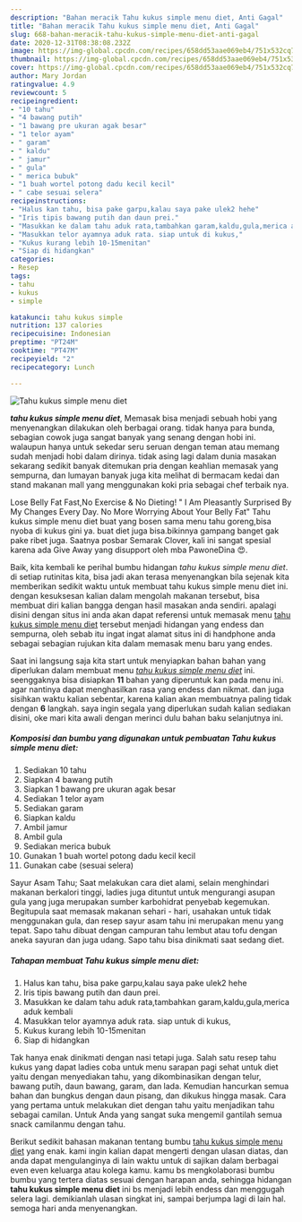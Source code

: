 ```yaml
---
description: "Bahan meracik Tahu kukus simple menu diet, Anti Gagal"
title: "Bahan meracik Tahu kukus simple menu diet, Anti Gagal"
slug: 668-bahan-meracik-tahu-kukus-simple-menu-diet-anti-gagal
date: 2020-12-31T08:38:08.232Z
image: https://img-global.cpcdn.com/recipes/658dd53aae069eb4/751x532cq70/tahu-kukus-simple-menu-diet-foto-resep-utama.jpg
thumbnail: https://img-global.cpcdn.com/recipes/658dd53aae069eb4/751x532cq70/tahu-kukus-simple-menu-diet-foto-resep-utama.jpg
cover: https://img-global.cpcdn.com/recipes/658dd53aae069eb4/751x532cq70/tahu-kukus-simple-menu-diet-foto-resep-utama.jpg
author: Mary Jordan
ratingvalue: 4.9
reviewcount: 5
recipeingredient:
- "10 tahu"
- "4 bawang putih"
- "1 bawang pre ukuran agak besar"
- "1 telor ayam"
- " garam"
- " kaldu"
- " jamur"
- " gula"
- " merica bubuk"
- "1 buah wortel potong dadu kecil kecil"
- " cabe sesuai selera"
recipeinstructions:
- "Halus kan tahu, bisa pake garpu,kalau saya pake ulek2 hehe"
- "Iris tipis bawang putih dan daun prei."
- "Masukkan ke dalam tahu aduk rata,tambahkan garam,kaldu,gula,merica aduk kembali"
- "Masukkan telor ayamnya aduk rata. siap untuk di kukus,"
- "Kukus kurang lebih 10-15menitan"
- "Siap di hidangkan"
categories:
- Resep
tags:
- tahu
- kukus
- simple

katakunci: tahu kukus simple 
nutrition: 137 calories
recipecuisine: Indonesian
preptime: "PT24M"
cooktime: "PT47M"
recipeyield: "2"
recipecategory: Lunch

---
```



![Tahu kukus simple menu diet](https://img-global.cpcdn.com/recipes/658dd53aae069eb4/751x532cq70/tahu-kukus-simple-menu-diet-foto-resep-utama.jpg)

<b><i>tahu kukus simple menu diet</i></b>, Memasak bisa menjadi sebuah hobi yang menyenangkan dilakukan oleh berbagai orang. tidak hanya para bunda, sebagian cowok juga sangat banyak yang senang dengan hobi ini. walaupun hanya untuk sekedar seru seruan dengan teman atau memang sudah menjadi hobi dalam dirinya. tidak asing lagi dalam dunia masakan sekarang sedikit banyak ditemukan pria dengan keahlian memasak yang sempurna, dan lumayan banyak juga kita melihat di bermacam kedai dan stand makanan mall yang menggunakan koki pria sebagai chef terbaik nya.

Lose Belly Fat Fast,No Exercise &amp; No Dieting! &#34; I Am Pleasantly Surprised By My Changes Every Day. No More Worrying About Your Belly Fat&#34; Tahu kukus simple menu diet buat yang bosen sama menu tahu goreng,bisa nyoba di kukus gini ya. buat diet juga bisa.bikinnya gampang banget gak pake ribet juga. Saatnya posbar Semarak Clover, kali ini sangat spesial karena ada Give Away yang disupport oleh mba PawoneDina 😍.

Baik, kita kembali ke perihal bumbu hidangan <i>tahu kukus simple menu diet</i>. di setiap rutinitas kita, bisa jadi akan terasa menyenangkan bila sejenak kita memberikan sedikit waktu untuk membuat tahu kukus simple menu diet ini. dengan kesuksesan kalian dalam mengolah makanan tersebut, bisa membuat diri kalian bangga dengan hasil masakan anda sendiri. apalagi disini dengan situs ini anda akan dapat referensi untuk memasak menu <u>tahu kukus simple menu diet</u> tersebut menjadi hidangan yang endess dan sempurna, oleh sebab itu ingat ingat alamat situs ini di handphone anda sebagai sebagian rujukan kita dalam memasak menu baru yang endes.


Saat ini langsung saja kita start untuk menyiapkan bahan bahan yang diperlukan dalam membuat menu <u><i>tahu kukus simple menu diet</i></u> ini. seenggaknya bisa disiapkan <b>11</b> bahan yang diperuntuk kan pada menu ini. agar nantinya dapat menghasilkan rasa yang endess dan nikmat. dan juga sisihkan waktu kalian sebentar, karena kalian akan membuatnya paling tidak dengan <b>6</b> langkah. saya ingin segala yang diperlukan sudah kalian sediakan disini, oke mari kita awali dengan merinci dulu bahan baku selanjutnya ini.

<!--inarticleads1-->

##### Komposisi dan bumbu yang digunakan untuk pembuatan Tahu kukus simple menu diet:

1. Sediakan 10 tahu
1. Siapkan 4 bawang putih
1. Siapkan 1 bawang pre ukuran agak besar
1. Sediakan 1 telor ayam
1. Sediakan  garam
1. Siapkan  kaldu
1. Ambil  jamur
1. Ambil  gula
1. Sediakan  merica bubuk
1. Gunakan 1 buah wortel potong dadu kecil kecil
1. Gunakan  cabe (sesuai selera)


Sayur Asam Tahu; Saat melakukan cara diet alami, selain menghindari makanan berkalori tinggi, ladies juga dituntut untuk mengurangi asupan gula yang juga merupakan sumber karbohidrat penyebab kegemukan. Begitupula saat memasak makanan sehari - hari, usahakan untuk tidak menggunakan gula, dan resep sayur asam tahu ini merupakan menu yang tepat. Sapo tahu dibuat dengan campuran tahu lembut atau tofu dengan aneka sayuran dan juga udang. Sapo tahu bisa dinikmati saat sedang diet. 

<!--inarticleads2-->

##### Tahapan membuat Tahu kukus simple menu diet:

1. Halus kan tahu, bisa pake garpu,kalau saya pake ulek2 hehe
1. Iris tipis bawang putih dan daun prei.
1. Masukkan ke dalam tahu aduk rata,tambahkan garam,kaldu,gula,merica aduk kembali
1. Masukkan telor ayamnya aduk rata. siap untuk di kukus,
1. Kukus kurang lebih 10-15menitan
1. Siap di hidangkan


Tak hanya enak dinikmati dengan nasi tetapi juga. Salah satu resep tahu kukus yang dapat ladies coba untuk menu sarapan pagi sehat untuk diet yaitu dengan menyediakan tahu, yang dikombinasikan dengan telur, bawang putih, daun bawang, garam, dan lada. Kemudian hancurkan semua bahan dan bungkus dengan daun pisang, dan dikukus hingga masak. Cara yang pertama untuk melakukan diet dengan tahu yaitu menjadikan tahu sebagai camilan. Untuk Anda yang sangat suka mengemil gantilah semua snack camilanmu dengan tahu. 

Berikut sedikit bahasan makanan tentang bumbu <u>tahu kukus simple menu diet</u> yang enak. kami ingin kalian dapat mengerti dengan ulasan diatas, dan anda dapat mengulanginya di lain waktu untuk di sajikan dalam berbagai even even keluarga atau kolega kamu. kamu bs mengkolaborasi bumbu bumbu yang tertera diatas sesuai dengan harapan anda, sehingga hidangan <b>tahu kukus simple menu diet</b> ini bs menjadi lebih endess dan menggugah selera lagi. demikianlah ulasan singkat ini, sampai berjumpa lagi di lain hal. semoga hari anda menyenangkan.
